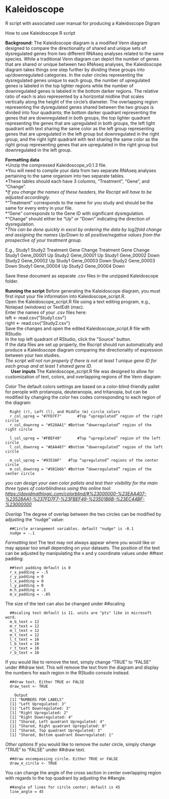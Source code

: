 # Kaleidoscope
R script with associated user manual for producing a Kaleidoscope Digram

How to use Kaleidoscope R script

**Background:**
The Kaleidoscope diagram is a modified Venn diagram designed to compare the directionality of shared and unique sets of dysregulated genes from two different RNAseq analyses related to the same species. While a traditional Venn diagram can depict the number of genes that are shared or unique between two RNAseq analyses, the Kaleidoscope diagram takes things one step further by dividing these groups into up/downregulated categories. In the outer circles representing the dysregulated genes unique to each group, the number of upregulated genes is labeled in the top lighter regions while the number of downregulated genes is labeled in the bottom darker regions. The relative ratio of each is also represented by a horizontal midline that scales vertically along the height of the circle’s diameter. The overlapping region representing the dysregulated genes shared between the two groups is divided into four quadrants; the bottom darker quadrant representing the genes that are downregulated in both groups, the top lighter quadrant representing the genes that are upregulated in both groups, the left light quadrant with text sharing the same color as the left group representing genes that are upregulated in the left group but downregulated in the right group, and the right light quadrant with text sharing the same color as the right group representing genes that are upregulated in the right group but downregulated in the left group.

**Formatting data**  
*Unzip the compressed Kaleidoscope_v0.1.3 file.  
*You will need to compile your data from two separate RNAseq analyses pertaining to the same organism into two separate tables.  
*These tables should each have 3 columns, “Treatment”, “Gene”, and “Change”.  
**If you change the names of these headers, the Rscript will have to be adjusted accordingly.*  
*“Treatment” corresponds to the name for you study and should be the same for every entry in your file.  
*“Gene” corresponds to the Gene ID with significant dysregulation.  
*“Change” should either be “Up” or “Down” indicating the direction of dysregulation.  
**Τhis can be done quickly in excel by ordering the data by log2fold change and assigning the names Up/Down to all positive/negative values from the prospective of your treatment group.*  

E.g.,      Study1						                     Study2
Treatment	 Gene	      Change		    Treatment	Gene	      Change
Study1	    Gene_00001	Up		        Study2	   Gene_00001	Up
Study1	    Gene_00002	Down		      Study2	   Gene_00002	Up
Study1	    Gene_00003	Down		      Study2	   Gene_00003	Down
Study1     Gene_00004	Up		        Study2	   Gene_00004	Down
 
Save these document as separate .csv files in the unzipped Kaleidoscope folder.  

**Running the script**
Before generating the Kaleidoscope diagram, you must first input your file information into Kaleidoscope_script.R.  
Open the Kaleidoscope_script.R file using a text editing program, e.g., Notepad (windows) or TextEdit (mac).  
Enter the names of your .csv files here:  
      left <- read.csv("Study1.csv")  
      right <- read.csv("Study2.csv")  
Save the changes and open the edited Kaleidoscope_script.R file with RStudio  
In the top left quadrant of RStudio, click the "Source" button.  
If the data files are set up properly, the Rscript should run automatically and produce a Kaleidoscope diagram comparing the directionality of expression between your two studies.  
*The script will not run properly if there is not at least 1 unique gene ID for each group and at least 1 shared gene ID.*  
 
**User inputs**
The Kaleidoscope_script.R file was designed to allow for customization of text, colors, and overlapping regions of the Venn diagram:  

_Color_
The default colors settings are based on a color-blind-friendly pallet for perople with protanopia, deuteranopia, and tritanopia, but can be modified by changing the color hex codes corresponding to each region of the diagram:  
      
      Right (r), Left (l), and Middle (m) circle colors
      r_col_upreg = "#7FD7F7"		#Top “upregulated” region of the right circle
      r_col_downreg = "#528AA1"	#Bottom “downregulated” region of the right circle

      l_col_upreg = "#FBEF49"		#Top “upregulated” region of the left circle
      l_col_downreg = "#EAA407"	#Bottom “downregulated” region of the left circle

      m_col_upreg = "#9353AF"	#Top “upregulated” regions of the center circle
      m_col_downreg = "#501b6b"	#Bottom “downregulated” region of the center circle

*you can design your own color pallets and test their visibility for the main three types of colorblindness using this online tool: https://davidmathlogic.com/colorblind/#%23000000-%23EAA407-%23528AA1-%237FD7F7-%23FBEF49-%23501B6B-%23EC44BF-%23000000*

_Overlap_
The degree of overlap between the two circles can be modified by adjusting the “nudge” value: 

      ##Circle arrangement variables. default "nudge" is -0.1
      nudge = -.1

_Formatting text_
The text may not always appear where you would like or may appear too small depending on your datasets. The position of the text can be adjusted by manipulating the x and y coordinate values under ##text padding:

      ##text padding default is 0
      r_x_padding = -.5
      r_y_padding = 0
      l_x_padding = 0
      l_y_padding = 0
      m_h_padding = .1
      m_v_padding = -.05

The size of the text can also be changed under ##scaling

      ##scaling text default is 11. units are "pts" like in microsoft word.
      m_b_text = 12
      m_r_text = 12
      m_l_text = 12
      m_t_text = 12
      l_t_text = 16
      l_b_text = 16
      r_t_text = 16
      r_b_text = 16

If you would like to remove the text, simply change “TRUE” to “FALSE” under ##draw text. This will remove the text from the diagram and display the numbers for each region in the RStudio console instead.

      ##draw text. Either TRUE or FALSE
      draw_text <- TRUE

      	Output
      [1] "NUMBERS FOR LABELS"
      [1] "Left Upregulated: 3"
      [1] "Left Downregulated: 3"
      [1] "Right Upregulated: 2"
      [1] "Right Downregulated: 4"
      [1] "Shared, Left quadrant Upregulated: 4"
      [1] "Shared, Right quadrant Upregulated: 0"
      [1] "Shared, Top quadrant Upregulated: 3"
      [1] "Shared, Bottom quadrant Downregulated: 1"

_Other options_
If you would like to remove the outer circle, simply change “TRUE” to “FALSE” under ##draw text. 

      ##draw encompassing circle. Either TRUE or FALSE
      draw_e_circle <- TRUE

You can change the angle of the cross section in center overlapping region with regards to the top quadrant by adjusting the ##angle. 

      ##angle of lines for circle center; default is 45
      line_angle = 45

